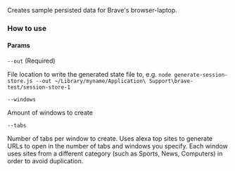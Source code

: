 Creates sample persisted data for Brave's browser-laptop.

### How to use

#### Params
`--out` (Required)

File location to write the generated state file to, e.g.
`node generate-session-store.js --out ~/Library/myname/Application\ Support\brave-test/session-store-1`

`--windows`

Amount of windows to create

`--tabs`

Number of tabs per window to create. Uses alexa top sites to generate URLs to open in the number of tabs and windows you specify. Each window uses sites from a different category (such as Sports, News, Computers) in order to avoid duplication.
